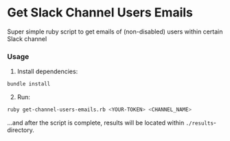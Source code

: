# Get Slack Channel Users Emails

Super simple ruby script to get emails of (non-disabled) users within certain Slack channel

### Usage

1. Install dependencies:
```sh
bundle install
```

2. Run:
```sh
ruby get-channel-users-emails.rb <YOUR-TOKEN> <CHANNEL_NAME>
```

...and after the script is complete, results will be located within `./results`-directory.
